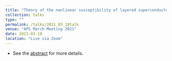 ```yaml
---
title: "Theory of the nonlinear susceptibility of layered superconductors: application to strontium ruthenate"
collection: talks
type: ""
permalink: /talks/2021_03_19talk
venue: "APS March Meeting 2021"
date: 2021-03-19
location: "Live via Zoom"
---
```


- See the [abstract](https://meetings.aps.org/Meeting/MAR21/Session/Y47.1) for more details.

